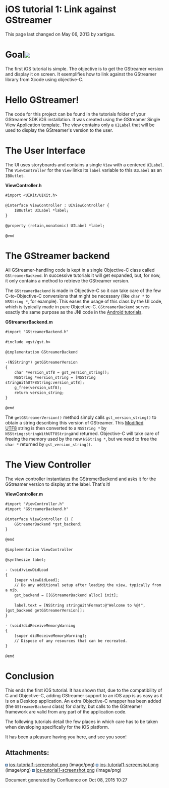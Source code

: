 # iOS tutorial 1: Link against GStreamer

This page last changed on May 06, 2013 by xartigas.

# Goal![](attachments/thumbnails/3014792/3113601)

The first iOS tutorial is simple. The objective is to get the GStreamer
version and display it on screen. It exemplifies how to link against the
GStreamer library from Xcode using objective-C.

# Hello GStreamer\!

The code for this project can be found in the tutorials folder of your
GStreamer SDK iOS installation. It was created using the GStreamer
Single View Application template. The view contains only a
`UILabel` that will be used to display the GStreamer's version to the
user.

# The User Interface

The UI uses storyboards and contains a single `View` with a centered
`UILabel`. The `ViewController` for the `View` links its
`label` variable to this `UILabel` as an `IBOutlet`.

**ViewController.h**

``` theme: Default; brush: plain; gutter: true
#import <UIKit/UIKit.h>
 
@interface ViewController : UIViewController {
    IBOutlet UILabel *label;
}

@property (retain,nonatomic) UILabel *label;

@end
```

# The GStreamer backend

All GStreamer-handling code is kept in a single Objective-C class called
`GStreamerBackend`. In successive tutorials it will get expanded, but,
for now, it only contains a method to retrieve the GStreamer version.

The `GStreamerBackend` is made in Objective-C so it can take care of the
few C-to-Objective-C conversions that might be necessary (like `char
*` to `NSString *`, for example). This eases the usage of this class by
the UI code, which is typically made in pure Objective-C.
`GStreamerBackend` serves exactly the same purpose as the JNI code in
the [Android tutorials](Android%2Btutorials.html).

**GStreamerBackend.m**

``` theme: Default; brush: plain; gutter: true
#import "GStreamerBackend.h"

#include <gst/gst.h>

@implementation GStreamerBackend

-(NSString*) getGStreamerVersion
{
    char *version_utf8 = gst_version_string();
    NSString *version_string = [NSString stringWithUTF8String:version_utf8];
    g_free(version_utf8);
    return version_string;
}

@end
```

The `getGStreamerVersion()` method simply calls
`gst_version_string()` to obtain a string describing this version of
GStreamer. This [Modified
UTF8](http://en.wikipedia.org/wiki/UTF-8#Modified_UTF-8) string is then
converted to a `NSString *` by ` NSString:stringWithUTF8String `and
returned. Objective-C will take care of freeing the memory used by the
new `NSString *`, but we need to free the `char *` returned
by `gst_version_string()`.

# The View Controller

The view controller instantiates the GStremerBackend and asks it for the
GStreamer version to display at the label. That's it\!

**ViewController.m**

``` theme: Default; brush: plain; gutter: true
#import "ViewController.h"
#import "GStreamerBackend.h"

@interface ViewController () {
    GStreamerBackend *gst_backend;
}

@end

@implementation ViewController

@synthesize label;

- (void)viewDidLoad
{
    [super viewDidLoad];
    // Do any additional setup after loading the view, typically from a nib.
    gst_backend = [[GStreamerBackend alloc] init];

    label.text = [NSString stringWithFormat:@"Welcome to %@!", [gst_backend getGStreamerVersion]];
}

- (void)didReceiveMemoryWarning
{
    [super didReceiveMemoryWarning];
    // Dispose of any resources that can be recreated.
}

@end
```

# Conclusion

This ends the first iOS tutorial. It has shown that, due to the
compatibility of C and Objective-C, adding GStreamer support to an iOS
app is as easy as it is on a Desktop application. An extra Objective-C
wrapper has been added (the `GStreamerBackend` class) for clarity, but
calls to the GStreamer framework are valid from any part of the
application code.

The following tutorials detail the few places in which care has to be
taken when developing specifically for the iOS platform.

It has been a pleasure having you here, and see you soon\!

## Attachments:

![](images/icons/bullet_blue.gif)
[ios-tutorial1-screenshot.png](attachments/3014792/3113602.png)
(image/png)
![](images/icons/bullet_blue.gif)
[ios-tutorial1-screenshot.png](attachments/3014792/3113603.png)
(image/png)
![](images/icons/bullet_blue.gif)
[ios-tutorial1-screenshot.png](attachments/3014792/3113601.png)
(image/png)

Document generated by Confluence on Oct 08, 2015 10:27
